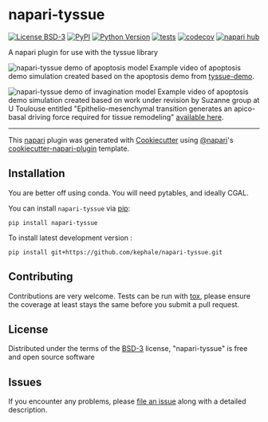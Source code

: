 # napari-tyssue

[![License BSD-3](https://img.shields.io/pypi/l/napari-tyssue.svg?color=green)](https://github.com/kephale/napari-tyssue/raw/main/LICENSE)
[![PyPI](https://img.shields.io/pypi/v/napari-tyssue.svg?color=green)](https://pypi.org/project/napari-tyssue)
[![Python Version](https://img.shields.io/pypi/pyversions/napari-tyssue.svg?color=green)](https://python.org)
[![tests](https://github.com/kephale/napari-tyssue/workflows/tests/badge.svg)](https://github.com/kephale/napari-tyssue/actions)
[![codecov](https://codecov.io/gh/kephale/napari-tyssue/branch/main/graph/badge.svg)](https://codecov.io/gh/kephale/napari-tyssue)
[![napari hub](https://img.shields.io/endpoint?url=https://api.napari-hub.org/shields/napari-tyssue)](https://napari-hub.org/plugins/napari-tyssue)

A napari plugin for use with the tyssue library

![napari-tyssue demo of apoptosis
model](./assets/napari_tyssue_apoptosis.gif)
Example video of apoptosis demo simulation created based on the
apoptosis demo from
[tyssue-demo](https://github.com/DamCB/tyssue-demo).

![napari-tyssue demo of invagination
model](./assets/napari_tyssue_invagination_3d.gif)
Example video of apoptosis demo simulation created based on work under
revision by Suzanne group at U Toulouse entitled
"Epithelio-mesenchymal transition generates an apico-basal driving
force required for tissue remodeling" [available here](https://github.com/DamCB/invagination).

----------------------------------

This [napari] plugin was generated with [Cookiecutter] using [@napari]'s [cookiecutter-napari-plugin] template.

<!--
Don't miss the full getting started guide to set up your new package:
https://github.com/napari/cookiecutter-napari-plugin#getting-started

and review the napari docs for plugin developers:
https://napari.org/stable/plugins/index.html
-->

## Installation

You are better off using conda. You will need pytables, and ideally CGAL.

You can install `napari-tyssue` via [pip]:

    pip install napari-tyssue



To install latest development version :

    pip install git+https://github.com/kephale/napari-tyssue.git


## Contributing

Contributions are very welcome. Tests can be run with [tox], please ensure
the coverage at least stays the same before you submit a pull request.

## License

Distributed under the terms of the [BSD-3] license,
"napari-tyssue" is free and open source software

## Issues

If you encounter any problems, please [file an issue] along with a detailed description.

[napari]: https://github.com/napari/napari
[Cookiecutter]: https://github.com/audreyr/cookiecutter
[@napari]: https://github.com/napari
[MIT]: http://opensource.org/licenses/MIT
[BSD-3]: http://opensource.org/licenses/BSD-3-Clause
[GNU GPL v3.0]: http://www.gnu.org/licenses/gpl-3.0.txt
[GNU LGPL v3.0]: http://www.gnu.org/licenses/lgpl-3.0.txt
[Apache Software License 2.0]: http://www.apache.org/licenses/LICENSE-2.0
[Mozilla Public License 2.0]: https://www.mozilla.org/media/MPL/2.0/index.txt
[cookiecutter-napari-plugin]: https://github.com/napari/cookiecutter-napari-plugin

[file an issue]: https://github.com/kephale/napari-tyssue/issues

[napari]: https://github.com/napari/napari
[tox]: https://tox.readthedocs.io/en/latest/
[pip]: https://pypi.org/project/pip/
[PyPI]: https://pypi.org/
